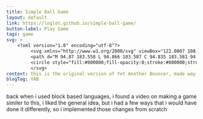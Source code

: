 ```yaml
---
title: Simple Ball Game
layout: default
link: https://loglot.github.io/simple-ball-game/
button-label: Play Game
tags: game
svg: >
    <?xml version="1.0" encoding="utf-8"?>
         <svg xmlns="http://www.w3.org/2000/svg" viewBox="122.0007 108.6187 209.231 223.8762" width="209.231px" height="223.876px">
         <path d="M 94.87 183.558 L 94.866 183.587 C 94.835 183.581 94.803 183.574 94.773 183.567 C 79.888 181.117 65.834 191.196 63.383 206.081 C 60.932 220.966 71.012 235.02 85.897 237.471 C 85.929 237.472 85.961 237.474 85.992 237.476 L 85.99 237.492 L 227.425 260.78 L 227.433 260.73 C 227.58 260.773 227.726 260.814 227.873 260.854 C 242.743 263.303 256.782 253.233 259.231 238.363 C 261.68 223.493 251.61 209.453 236.74 207.005 C 236.588 206.996 236.436 206.988 236.284 206.981 L 236.306 206.846 L 94.87 183.558 Z" style="fill: rgba(128, 0, 0, 0); fill-opacity: 0; stroke: rgb(0, 0, 0); stroke-width: 17.494; stroke-linecap: round; stroke-linejoin: round; stroke-dasharray: none; stroke-opacity: 0.943103; transform-origin: 161.307px 222.211px;" id="path2" transform="matrix(0.865628, -0.50068891, 0.50068891, 0.865628, 65.30929588, 37.30267878)"/>
         <circle style="fill:#800000;fill-opacity:0;stroke:#000000;stroke-width:17.494;stroke-linecap:round;stroke-linejoin:round;stroke-dasharray:none;stroke-opacity:0.943103" id="path3" cx="96.662" cy="110.813" r="29.497" transform="matrix(1, 0, 0, 1, 65.30931091308594, 37.30267333984372)"/>
         </svg>
context: this is the original version of Yet Another Bouncer, made way back when
blogTag: YAB
---
```

back when i used block based languages, i found a video on making a game similer to this, i liked the general idea, but i had a few ways that i would have done it differently, so i implemented those changes from scratch